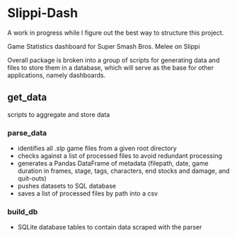 # Slippi-Dash
A work in progress while I figure out the best way to structure this project.

Game Statistics dashboard for Super Smash Bros. Melee on Slippi

Overall package is broken into a group of scripts for generating data and files to store them in a database, which will serve as the base for other applications, namely dashboards.

## get_data
scripts to aggregate and store data

### parse_data
- identifies all .slp game files from a given root directory
- checks against a list of processed files to avoid redundant processing
- generates a Pandas DataFrame of metadata (filepath, date, game duration in frames, stage, tags, characters, end stocks and damage, and quit-outs)
- pushes datasets to SQL database
- saves a list of processed files by path into a csv

### build_db
- SQLite database tables to contain data scraped with the parser


